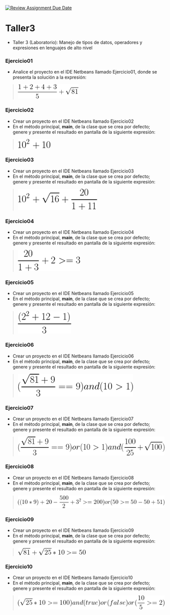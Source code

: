 [![Review Assignment Due Date](https://classroom.github.com/assets/deadline-readme-button-24ddc0f5d75046c5622901739e7c5dd533143b0c8e959d652212380cedb1ea36.svg)](https://classroom.github.com/a/E23G20gc)
# Taller3
* Taller 3 (Laboratorio): Manejo de tipos de datos, operadores y expresiones en lenguajes de alto nivel

### Ejercicio01
- Analice el proyecto en el IDE Netbeans llamado Ejercicio01, donde se presenta la solución a la expresión:
> ![](https://raw.githubusercontent.com/IntroProgramacion-P-Oct21-Feb22/taller3/main/imagenes/ejercicio1.png)

### Ejercicio02
- Crear un proyecto en el IDE Netbeans llamado Ejercicio02
- En el método principal, **main**,  de la clase que se crea por defecto; genere y presente el resultado en pantalla de la siguiente expresión:
> ![](https://raw.githubusercontent.com/IntroProgramacion-P-Oct21-Feb22/taller3/main/imagenes/ejercicio2.png)

### Ejercicio03
- Crear un proyecto en el IDE Netbeans llamado Ejercicio03
- En el método principal, **main**,  de la clase que se crea por defecto; genere y presente el resultado en pantalla de la siguiente expresión:
> ![](https://raw.githubusercontent.com/IntroProgramacion-P-Oct21-Feb22/taller3/main/imagenes/ejercicio3.png)

### Ejercicio04
- Crear un proyecto en el IDE Netbeans llamado Ejercicio04
- En el método principal, **main**,  de la clase que se crea por defecto; genere y presente el resultado en pantalla de la siguiente expresión:
> ![](https://raw.githubusercontent.com/IntroProgramacion-P-Oct21-Feb22/taller3/main/imagenes/ejercicio4.png)

### Ejercicio05
- Crear un proyecto en el IDE Netbeans llamado Ejercicio05
- En el método principal, **main**,  de la clase que se crea por defecto; genere y presente el resultado en pantalla de la siguiente expresión:
> ![](https://raw.githubusercontent.com/IntroProgramacion-P-Oct21-Feb22/taller3/main/imagenes/ejercicio5.png)


### Ejercicio06
- Crear un proyecto en el IDE Netbeans llamado Ejercicio06
- En el método principal, **main**,  de la clase que se crea por defecto; genere y presente el resultado en pantalla de la siguiente expresión:
> ![](https://raw.githubusercontent.com/IntroProgramacion-P-Oct21-Feb22/taller3/main/imagenes/ejercicio6.png)


### Ejercicio07
- Crear un proyecto en el IDE Netbeans llamado Ejercicio07
- En el método principal, **main**,  de la clase que se crea por defecto; genere y presente el resultado en pantalla de la siguiente expresión:
> ![](https://raw.githubusercontent.com/IntroProgramacion-P-Oct21-Feb22/taller3/main/imagenes/ejercicio7.png)


### Ejercicio08
- Crear un proyecto en el IDE Netbeans llamado Ejercicio08
- En el método principal, **main**,  de la clase que se crea por defecto; genere y presente el resultado en pantalla de la siguiente expresión:
> ![](https://raw.githubusercontent.com/IntroProgramacion-P-Oct21-Feb22/taller3/main/imagenes/ejercicio8.png)


### Ejercicio09
- Crear un proyecto en el IDE Netbeans llamado Ejercicio09
- En el método principal, **main**,  de la clase que se crea por defecto; genere y presente el resultado en pantalla de la siguiente expresión:
> ![](https://raw.githubusercontent.com/IntroProgramacion-P-Oct21-Feb22/taller3/main/imagenes/ejercicio9.png)


### Ejercicio10
- Crear un proyecto en el IDE Netbeans llamado Ejercicio10
- En el método principal, **main**,  de la clase que se crea por defecto; genere y presente el resultado en pantalla de la siguiente expresión:

> ![](https://raw.githubusercontent.com/IntroProgramacion-P-Oct21-Feb22/taller3/main/imagenes/ejercicio10.png)

